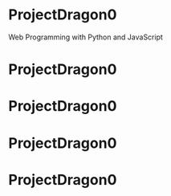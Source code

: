 # ProjectDragon0

Web Programming with Python and JavaScript
 # ProjectDragon0
# ProjectDragon0
# ProjectDragon0
# ProjectDragon0
